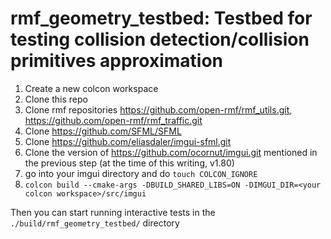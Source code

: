 # rmf_geometry_testbed: Testbed for testing collision detection/collision primitives approximation

1. Create a new colcon workspace
2. Clone this repo
3. Clone rmf repositories https://github.com/open-rmf/rmf_utils.git, https://github.com/open-rmf/rmf_traffic.git
4. Clone https://github.com/SFML/SFML
5. Clone https://github.com/eliasdaler/imgui-sfml.git
6. Clone the version of https://github.com/ocornut/imgui.git mentioned in the previous step (at the time of this writing, v1.80)
7. go into your imgui directory and do `touch COLCON_IGNORE`
8. `colcon build --cmake-args -DBUILD_SHARED_LIBS=ON -DIMGUI_DIR=<your colcon workspace>/src/imgui`

Then you can start running interactive tests in the `./build/rmf_geometry_testbed/` directory
